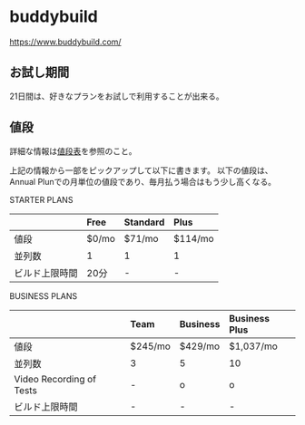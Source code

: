 # buddybuild
https://www.buddybuild.com/

## お試し期間
21日間は、好きなプランをお試しで利用することが出来る。

## 値段
詳細な情報は[値段表](https://www.buddybuild.com/pricing/)を参照のこと。

上記の情報から一部をピックアップして以下に書きます。
以下の値段は、Annual Plunでの月単位の値段であり、毎月払う場合はもう少し高くなる。


STARTER PLANS

|     |Free      |Standard|Plus   |
|:----|:---------|:-------|:------|
|値段  |$0/mo     |$71/mo  |$114/mo|
|並列数|1          |1      |1      |
|ビルド上限時間|20分|-       |-      |


BUSINESS PLANS

|     |Team      |Business|Business Plus|
|:----|:---------|:-------|:------------|
|値段  |$245/mo   |$429/mo |$1,037/mo  |
|並列数|3         |5      |10      |
|Video Recording of Tests|-|o|o|
|ビルド上限時間|-|-       |-      |
